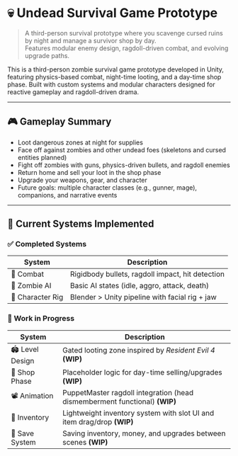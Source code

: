 # 💀 Undead Survival Game Prototype

> A third-person survival prototype where you scavenge cursed ruins by night and manage a survivor shop by day.\
> Features modular enemy design, ragdoll-driven combat, and evolving upgrade paths.

This is a third-person zombie survival game prototype developed in Unity, featuring physics-based combat, night-time looting, and a day-time shop phase. Built with custom systems and modular characters designed for reactive gameplay and ragdoll-driven drama.

---

## 🎮 Gameplay Summary

- Loot dangerous zones at night for supplies
- Face off against zombies and other undead foes (skeletons and cursed entities planned)
- Fight off zombies with guns, physics-driven bullets, and ragdoll enemies
- Return home and sell your loot in the shop phase
- Upgrade your weapons, gear, and character
- Future goals: multiple character classes (e.g., gunner, mage), companions, and narrative events

---

## 🧠 Current Systems Implemented

### ✅ Completed Systems
| System           | Description                                      |
| ---------------- | ------------------------------------------------ |
| 🎯 Combat        | Rigidbody bullets, ragdoll impact, hit detection |
| 🦟 Zombie AI     | Basic AI states (idle, aggro, attack, death)     |
| 🧴 Character Rig | Blender > Unity pipeline with facial rig + jaw   |

### 🚧 Work in Progress

| System           | Description                                                      |
| ---------------- | ---------------------------------------------------------------- |
| 🏟 Level Design  | Gated looting zone inspired by *Resident Evil 4* **(WIP)**       |
| 🛒 Shop Phase     | Placeholder logic for day-time selling/upgrades **(WIP)**        |
| 📽 Animation      | PuppetMaster ragdoll integration (head dismemberment functional) **(WIP)** |
| 📆 Inventory      | Lightweight inventory system with slot UI and item drag/drop **(WIP)** |
| 💾 Save System    | Saving inventory, money, and upgrades between scenes **(WIP)**   |

